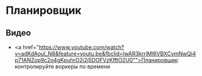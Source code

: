 # Планировщик

## Видео
- <a href="https://www.youtube.com/watch?v=adKdAoul_N8&feature=youtu.be&fbclid=IwAR3krriMl6VBXCvmNwQi4p71ANZop9c2o4gKpuhrO2j2j5DOFVzKfftO2U0"">Планировщик: контролируйте воркеры по времени</a>
